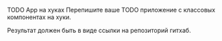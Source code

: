 TODO App на хуках
Перепишите ваше TODO приложение с классовых компонентах на хуки.

Результат должен быть в виде ссылки на репозиторий гитхаб.